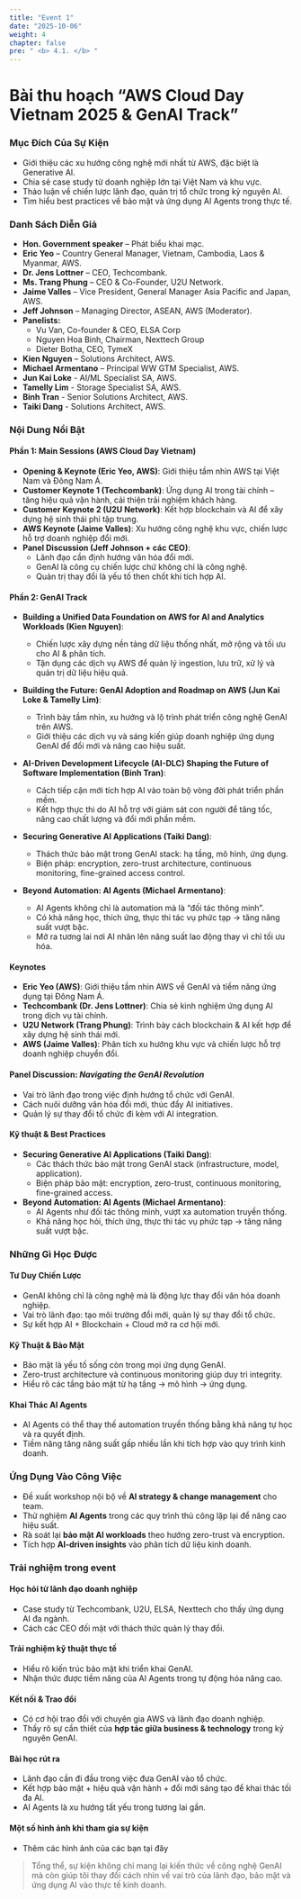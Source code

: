 ```yaml
---
title: "Event 1"
date: "2025-10-06"
weight: 4
chapter: false
pre: " <b> 4.1. </b> "
---
```



# Bài thu hoạch “AWS Cloud Day Vietnam 2025 & GenAI Track”

### Mục Đích Của Sự Kiện

- Giới thiệu các xu hướng công nghệ mới nhất từ AWS, đặc biệt là Generative AI.
- Chia sẻ case study từ doanh nghiệp lớn tại Việt Nam và khu vực.
- Thảo luận về chiến lược lãnh đạo, quản trị tổ chức trong kỷ nguyên AI.
- Tìm hiểu best practices về bảo mật và ứng dụng AI Agents trong thực tế.

### Danh Sách Diễn Giả

- **Hon. Government speaker** – Phát biểu khai mạc.
- **Eric Yeo** – Country General Manager, Vietnam, Cambodia, Laos & Myanmar, AWS.
- **Dr. Jens Lottner** – CEO, Techcombank.
- **Ms. Trang Phung** – CEO & Co-Founder, U2U Network.
- **Jaime Valles** – Vice President, General Manager Asia Pacific and Japan, AWS.
- **Jeff Johnson** – Managing Director, ASEAN, AWS (Moderator).
- **Panelists:**
    - Vu Van, Co-founder & CEO, ELSA Corp
    - Nguyen Hoa Binh, Chairman, Nexttech Group
    - Dieter Botha, CEO, TymeX
- **Kien Nguyen** – Solutions Architect, AWS.
- **Michael Armentano** – Principal WW GTM Specialist, AWS.
- **Jun Kai Loke** - AI/ML Specialist SA, AWS.
- **Tamelly Lim** - Storage Specialist SA, AWS.
- **Binh Tran** - Senior Solutions Architect, AWS.
- **Taiki Dang** - Solutions Architect, AWS.

### Nội Dung Nổi Bật
#### Phần 1: Main Sessions (AWS Cloud Day Vietnam)

- **Opening & Keynote (Eric Yeo, AWS)**: Giới thiệu tầm nhìn AWS tại Việt Nam và Đông Nam Á.
- **Customer Keynote 1 (Techcombank)**: Ứng dụng AI trong tài chính – tăng hiệu quả vận hành, cải thiện trải nghiệm khách hàng.
- **Customer Keynote 2 (U2U Network)**: Kết hợp blockchain và AI để xây dựng hệ sinh thái phi tập trung.
- **AWS Keynote (Jaime Valles)**: Xu hướng công nghệ khu vực, chiến lược hỗ trợ doanh nghiệp đổi mới.
- **Panel Discussion (Jeff Johnson + các CEO)**:
    - Lãnh đạo cần định hướng văn hóa đổi mới.
    - GenAI là công cụ chiến lược chứ không chỉ là công nghệ.
    - Quản trị thay đổi là yếu tố then chốt khi tích hợp AI.

#### Phần 2: GenAI Track

- **Building a Unified Data Foundation on AWS for AI and Analytics Workloads (Kien Nguyen)**:
    - Chiến lược xây dựng nền tảng dữ liệu thống nhất, mở rộng và tối ưu cho AI & phân tích.
    - Tận dụng các dịch vụ AWS để quản lý ingestion, lưu trữ, xử lý và quản trị dữ liệu hiệu quả.

- **Building the Future: GenAI Adoption and Roadmap on AWS (Jun Kai Loke & Tamelly Lim)**:
    - Trình bày tầm nhìn, xu hướng và lộ trình phát triển công nghệ GenAI trên AWS.
    - Giới thiệu các dịch vụ và sáng kiến giúp doanh nghiệp ứng dụng GenAI để đổi mới và nâng cao hiệu suất.

- **AI-Driven Development Lifecycle (AI-DLC) Shaping the Future of Software Implementation (Binh Tran)**:
    - Cách tiếp cận mới tích hợp AI vào toàn bộ vòng đời phát triển phần mềm.
    - Kết hợp thực thi do AI hỗ trợ với giám sát con người để tăng tốc, nâng cao chất lượng và đổi mới phần mềm.

- **Securing Generative AI Applications (Taiki Dang)**:
    - Thách thức bảo mật trong GenAI stack: hạ tầng, mô hình, ứng dụng.
    - Biện pháp: encryption, zero-trust architecture, continuous monitoring, fine-grained access control.

- **Beyond Automation: AI Agents (Michael Armentano)**:
    - AI Agents không chỉ là automation mà là “đối tác thông minh”.
    - Có khả năng học, thích ứng, thực thi tác vụ phức tạp → tăng năng suất vượt bậc.
    - Mở ra tương lai nơi AI nhân lên năng suất lao động thay vì chỉ tối ưu hóa.

#### Keynotes

- **Eric Yeo (AWS)**: Giới thiệu tầm nhìn AWS về GenAI và tiềm năng ứng dụng tại Đông Nam Á.
- **Techcombank (Dr. Jens Lottner)**: Chia sẻ kinh nghiệm ứng dụng AI trong dịch vụ tài chính.
- **U2U Network (Trang Phung)**: Trình bày cách blockchain & AI kết hợp để xây dựng hệ sinh thái mới.
- **AWS (Jaime Valles)**: Phân tích xu hướng khu vực và chiến lược hỗ trợ doanh nghiệp chuyển đổi.

#### Panel Discussion: *Navigating the GenAI Revolution*

- Vai trò lãnh đạo trong việc định hướng tổ chức với GenAI.
- Cách nuôi dưỡng văn hóa đổi mới, thúc đẩy AI initiatives.
- Quản lý sự thay đổi tổ chức đi kèm với AI integration.

#### Kỹ thuật & Best Practices

- **Securing Generative AI Applications (Taiki Dang)**:
    - Các thách thức bảo mật trong GenAI stack (infrastructure, model, application).
    - Biện pháp bảo mật: encryption, zero-trust, continuous monitoring, fine-grained access.
- **Beyond Automation: AI Agents (Michael Armentano)**:
    - AI Agents như đối tác thông minh, vượt xa automation truyền thống.
    - Khả năng học hỏi, thích ứng, thực thi tác vụ phức tạp → tăng năng suất vượt bậc.

### Những Gì Học Được

#### Tư Duy Chiến Lược

- GenAI không chỉ là công nghệ mà là động lực thay đổi văn hóa doanh nghiệp.
- Vai trò lãnh đạo: tạo môi trường đổi mới, quản lý sự thay đổi tổ chức.
- Sự kết hợp AI + Blockchain + Cloud mở ra cơ hội mới.

#### Kỹ Thuật & Bảo Mật

- Bảo mật là yếu tố sống còn trong mọi ứng dụng GenAI.
- Zero-trust architecture và continuous monitoring giúp duy trì integrity.
- Hiểu rõ các tầng bảo mật từ hạ tầng → mô hình → ứng dụng.

#### Khai Thác AI Agents

- AI Agents có thể thay thế automation truyền thống bằng khả năng tự học và ra quyết định.
- Tiềm năng tăng năng suất gấp nhiều lần khi tích hợp vào quy trình kinh doanh.

### Ứng Dụng Vào Công Việc

- Đề xuất workshop nội bộ về **AI strategy & change management** cho team.
- Thử nghiệm **AI Agents** trong các quy trình thủ công lặp lại để nâng cao hiệu suất.
- Rà soát lại **bảo mật AI workloads** theo hướng zero-trust và encryption.
- Tích hợp **AI-driven insights** vào phân tích dữ liệu kinh doanh.

### Trải nghiệm trong event

#### Học hỏi từ lãnh đạo doanh nghiệp
- Case study từ Techcombank, U2U, ELSA, Nexttech cho thấy ứng dụng AI đa ngành.
- Cách các CEO đối mặt với thách thức quản lý thay đổi.

#### Trải nghiệm kỹ thuật thực tế
- Hiểu rõ kiến trúc bảo mật khi triển khai GenAI.
- Nhận thức được tiềm năng của AI Agents trong tự động hóa nâng cao.

#### Kết nối & Trao đổi
- Có cơ hội trao đổi với chuyên gia AWS và lãnh đạo doanh nghiệp.
- Thấy rõ sự cần thiết của **hợp tác giữa business & technology** trong kỷ nguyên GenAI.

#### Bài học rút ra
- Lãnh đạo cần đi đầu trong việc đưa GenAI vào tổ chức.
- Kết hợp bảo mật + hiệu quả vận hành + đổi mới sáng tạo để khai thác tối đa AI.
- AI Agents là xu hướng tất yếu trong tương lai gần.

#### Một số hình ảnh khi tham gia sự kiện
* Thêm các hình ảnh của các bạn tại đây

> Tổng thể, sự kiện không chỉ mang lại kiến thức về công nghệ GenAI mà còn giúp tôi thay đổi cách nhìn về vai trò của lãnh đạo, bảo mật và ứng dụng AI vào thực tế kinh doanh.
